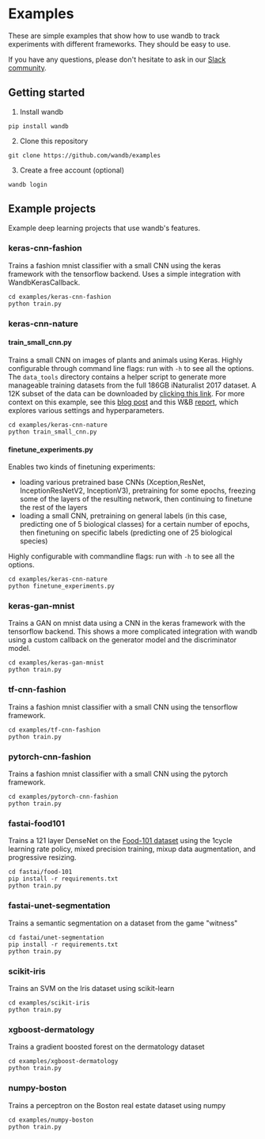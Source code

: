 # Examples

These are simple examples that show how to use wandb to track experiments with different frameworks.  They should be easy to use.

If you have any questions, please don't hesitate to ask in our [Slack community](http://bit.ly/wandb-forum).

## Getting started

1. Install wandb

```
pip install wandb
```

2. Clone this repository

```
git clone https://github.com/wandb/examples
```

3. Create a free account (optional)

```
wandb login
```

## Example projects

Example deep learning projects that use wandb's features.

### keras-cnn-fashion

Trains a fashion mnist classifier with a small CNN using the keras framework with the tensorflow backend.  Uses a simple integration with WandbKerasCallback.

```
cd examples/keras-cnn-fashion
python train.py
```

### keras-cnn-nature

#### train_small_cnn.py

Trains a small CNN on images of plants and animals using Keras. Highly configurable through command line flags: run with ``-h`` to see all the options. 
The ``data_tools`` directory contains a helper script to generate more manageable training datasets from the full 186GB iNaturalist 2017 dataset. A 12K subset of the data can be downloaded by [clicking this link](https://storage.googleapis.com/wandb_datasets/nature_12K.zip). For more context on this example, see this [blog post](https://www.wandb.com/blog/better-paths-through-idea-space) and this W&B [report](https://app.wandb.ai/stacey/keras_finetune/reports?view=stacey%2FiNaturalist), which explores various settings and hyperparameters. 

```
cd examples/keras-cnn-nature
python train_small_cnn.py
```

#### finetune_experiments.py
 
 Enables two kinds of finetuning experiments:
 * loading various pretrained base CNNs (Xception,ResNet, InceptionResNetV2, InceptionV3), pretraining for some epochs, freezing some of the layers of the resulting network, then continuing to finetune the rest of the layers 
 * loading a small CNN, pretraining on general labels (in this case, predicting one of 5 biological classes) for a certain number of epochs, then finetuning on specific labels (predicting one of 25 biological species)

 Highly configurable with commandline flags: run with ``-h`` to see all the options. 
```
cd examples/keras-cnn-nature
python finetune_experiments.py
``` 

### keras-gan-mnist

Trains a GAN on mnist data using a CNN in the keras framework with the tensorflow backend.  This shows a more complicated integration with wandb using a custom callback on the generator model and the discriminator model.

```
cd examples/keras-gan-mnist
python train.py
```

### tf-cnn-fashion

Trains a fashion mnist classifier with a small CNN using the tensorflow framework.

```
cd examples/tf-cnn-fashion
python train.py
```

### pytorch-cnn-fashion

Trains a fashion mnist classifier with a small CNN using the pytorch framework.

```
cd examples/pytorch-cnn-fashion
python train.py
```
### fastai-food101
Trains a 121 layer DenseNet on the [Food-101 dataset](https://www.vision.ee.ethz.ch/datasets_extra/food-101/) using the 1cycle learning rate policy, mixed precision training, mixup data augmentation, and progressive resizing.
```
cd fastai/food-101
pip install -r requirements.txt
python train.py
```

### fastai-unet-segmentation

Trains a semantic segmentation on a dataset from the game "witness"
```
cd fastai/unet-segmentation
pip install -r requirements.txt
python train.py
```

### scikit-iris

Trains an SVM on the Iris dataset using scikit-learn

```
cd examples/scikit-iris
python train.py
```

### xgboost-dermatology

Trains a gradient boosted forest on the dermatology dataset

```
cd examples/xgboost-dermatology
python train.py
```

### numpy-boston

Trains a perceptron on the Boston real estate dataset using numpy

```
cd examples/numpy-boston
python train.py
```
